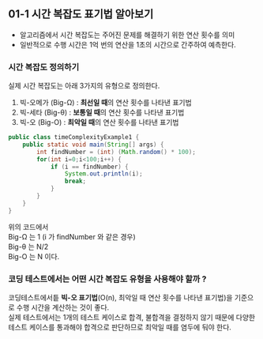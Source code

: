 ## 01-1 시간 복잡도 표기법 알아보기

- 알고리즘에서 시간 복잡도는 주어진 문제를 해결하기 위한 연산 횟수를 의미
- 일반적으로 수행 시간은 1억 번의 연산을 1초의 시간으로 간주하여 예측한다. 

### 시간 복잡도 정의하기 
실제 시간 복잡도는 아래 3가지의 유형으로 정의한다. 

1. 빅-오메가 (Big-Ω) : **최선일 때**의 연산 횟수를 나타낸 표기법 
2. 빅-세타 (Big-θ) : **보통일 때**의 연산 횟수를 나타낸 표기법
3. 빅-오 (Big-O) : **최악일 때**의 연산 횟수를 나타낸 표기법

```java
public class timeComplexityExample1 {
    public static void main(String[] args) {
        int findNumber = (int) (Math.random() * 100);
        for(int i=0;i<100;i++) {
            if (i == findNumber) {
                System.out.println(i);
                break;
            }
        }
    }
}
```

위의 코드에서 <br>
Big-Ω 는 1 (i 가 findNumber 와 같은 경우)<br>
Big-θ 는 N/2 <br>
Big-O 는 N 이다. 

### 코딩 테스트에서는 어떤 시간 복잡도 유형을 사용해야 할까 ? 
코딩테스트에서틑 **빅-오 표기법**(O(n), 최악일 때 연산 횟수를 나타낸 표기법)을 기준으로 수행 시간을 계산하는 것이 좋다.<br>
실제 테스트에서는 1개의 테스트 케이스로 합격, 불합격을 결정하지 않기 때문에 다양한 테스트 케이스를 통과해야 합격으로 판단하므로 최악일 때를 염두에 둬야 한다. 
